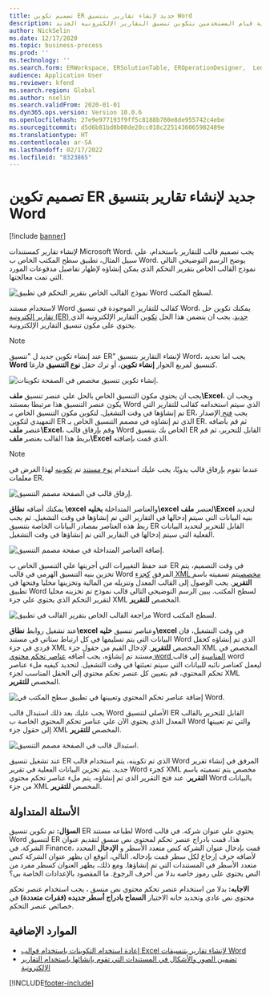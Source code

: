 ```yaml
---
title: تصميم تكوين ER جديد لإنشاء تقارير بتنسيق Word
description: يشرح هذا الموضوع كيفية قيام المستخدمين بتكوين تنسيق التقارير الإلكترونيه الجديد (ER) لإنشاء تقارير بتنسيق مستندات Microsoft Word.
author: NickSelin
ms.date: 12/17/2020
ms.topic: business-process
ms.prod: ''
ms.technology: ''
ms.search.form: ERWorkspace, ERSolutionTable, EROperationDesigner,  LedgerJournalTable, LedgerJournalTransVendPaym
audience: Application User
ms.reviewer: kfend
ms.search.region: Global
ms.author: nselin
ms.search.validFrom: 2020-01-01
ms.dyn365.ops.version: Version 10.0.6
ms.openlocfilehash: 27e9e977193f9ff5c8188b780e8de955742c4ebe
ms.sourcegitcommit: d5d6b81bd8b08de20cc018c2251436065982489e
ms.translationtype: HT
ms.contentlocale: ar-SA
ms.lasthandoff: 02/17/2022
ms.locfileid: "8323865"
---
```

# <a name="design-a-new-er-configuration-to-generate-reports-in-word-format"></a>تصميم تكوين ER جديد لإنشاء تقارير بتنسيق Word

[!include [banner](../includes/banner.md)]

لإنشاء تقارير كمستندات Microsoft Word، يجب تصميم قالب للتقارير باستخدام، علي سبيل المثال، تطبيق سطح المكتب الخاص ب Word. يوضح الرسم التوضيحي التالي نموذج القالب الخاص بتقرير التحكم الذي يمكن إنشاؤه لإظهار تفاصيل مدفوعات المورد التي تمت معالجتها.

![نموذج القالب الخاص بتقرير التحكم في تطبيق Word لسطح المكتب.](./media/er-design-configuration-word-image1.png)

لاستخدام مستند Word كقالب للتقارير الموجودة في تنسيق Word، يمكنك تكوين حل [تقارير إلكترونيه (ER) ](general-electronic-reporting.md)[جديد](er-quick-start1-new-solution.md). يجب ان يتضمن هذا الحل [تكوين](general-electronic-reporting.md#Configuration) التقارير الإلكترونية الذي يحتوي على مكون تنسيق التقارير الإلكترونية.

> [!NOTE]
> عند إنشاء تكوين جديد ل "تنسيق ER" لإنشاء التقارير بتنسيق Word، يجب اما تحديد **Word** كتنسيق لمربع الحوار **إنشاء تكوين**، أو ترك حقل **نوع التنسيق** فارغا.

![إنشاء تكوين تنسيق مخصص في الصفحة تكوينات.](./media/er-design-configuration-word-image2.gif)

يجب ان يحتوي مكون التنسيق الخاص بالحل علي عنصر تنسيق **ملف\\Excel**، ويجب ان يكون عنصر التنسيق هذا مرتبطا بمستند Word الذي سيتم استخدامه كقالب للتقارير التي تم إنشاؤها في وقت التشغيل. لتكوين مكون التنسيق الخاص بـ ER، يجب [فتح ](general-electronic-reporting.md#component-versioning)الإصدار التمهيدي لتكوين ER الذي تم إنشاؤه في مصمم التنسيق الخاص بـ ER. ثم قم باضافه عنصر **ملف\\Excel**، وقم بإرفاق قالب Word الخاص بك بتنسيق ER القابل للتحرير، ثم قم بربط هذا القالب بعنصر **ملف\\Excel** الذي قمت بإضافته.

> [!NOTE]
> عندما تقوم بإرفاق قالب يدويًا، يجب عليك استخدام [نوع مستند](../../fin-ops/organization-administration/configure-document-management.md#configure-document-types) تم [تكوينه](electronic-reporting-er-configure-parameters.md#parameters-to-manage-documents) لهذا الغرض في معلمات ER.

![إرفاق قالب في الصفحة مصمم التنسيق.](./media/er-design-configuration-word-image3.gif)

يمكنك أضافه **نطاق \\excel** والعناصر المتداخلة **بخليه\\excel** لعنصر  **ملف\\Excel** لتحديد بنيه البيانات التي سيتم إدخالها في التقارير التي تم إنشاؤها في وقت التشغيل. ثم يجب ربط هذه العناصر بمصادر البيانات الخاصة بتنسيق ER القابل للتحرير لتحديد البيانات الفعلية التي سيتم إدخالها في التقارير التي تم إنشاؤها في وقت التشغيل.

![إضافة العناصر المتداخلة في صفحة مصمم التنسيق.](./media/er-design-configuration-word-image4.gif)

عند حفظ التغييرات التي أجريتها علي التنسيق الخاص ب ER في وقت التصميم، يتم تخزين بنيه التنسيق الهرمي في قالب Word المرفق [كجزء XML مخصص](/visualstudio/vsto/custom-xml-parts-overview)يتم تسميته باسم **التقرير**. يجب الوصول إلى القالب المعدل وتنزيله من المالية وتخزينها محليا وفتحها في تطبيق Word لسطح المكتب. يبين الرسم التوضيحي التالي قالب نموذج تم تخزينه محليا لتقرير التحكم الذي يحتوي علي جزء XML المخصص **للتقرير**.

![مراجعة القالب الخاص بتقرير القالب في تطبيق Word لسطح المكتب.](./media/er-design-configuration-word-image5.gif)

عند تشغيل روابط **نطاق\\excel** وعناصر تنسيق **خليه\\excel** في وقت التشغيل، فان البيانات التي يتم تسليمها في كل ارتباط ستاتي في مستند Word الذي تم إنشاؤه كحقل فردي في جزء XML المخصص **للتقرير**. لإدخال القيم من حقول جزء XML المخصص في مستند تم إنشاؤه، يجب أضافه [عناصر تحكم محتوي word المناسبة](/office/client-developer/word/content-controls-in-word) إلى قالب word ليعمل كعناصر نائبه للبيانات التي سيتم تعبئتها في وقت التشغيل. لتحديد كيفيه ملء عناصر تحكم المحتوي، قم بتعيين كل عنصر تحكم محتوي إلى الحقل المناسب لجزء XML المخصص **للتقرير**.

![ إضافة عناصر تحكم المحتوي وتعيينها في تطبيق سطح المكتب في Word.](./media/er-design-configuration-word-image6.gif)

يجب عليك بعد ذلك استبدال قالب Word الأصلي لتنسيق ER القابل للتحرير بالقالب المعدل الذي يحتوي الآن علي عناصر تحكم المحتوي الخاصة ب Word والتي تم تعيينها إلى حقول جزء XML المخصص **للتقرير**.

![استبدال قالب في الصفحة مصمم التنسيق.](./media/er-design-configuration-word-image7.gif)

عند تشغيل تنسيق ER الذي تم تكوينه، يتم استخدام قالب Word المرفق في إنشاء تقرير جديد. يتم تخزين البيانات الفعلية في تقرير Word كجزء XML مخصص يتم تسميته باسم **التقرير**. عند فتح التقرير الذي تم إنشاؤه، يتم ملء عناصر تحكم محتوي Word بالبيانات من جزء XML المخصص **للتقرير**.

## <a name="frequently-asked-questions"></a>الأسئلة المتداولة

**السؤال:** تم تكوين تنسيق ER لطباعه مستند Word يحتوي علي عنوان شركه. في قالب Word لتنسيق ER هذا، قمت بادراج عنصر تحكم لمحتوي نص منسق لتقديم عنوان الشركة. في Finance، قمت بإدخال عنوان الشركة كنص متعدد الأسطر و **الإدخال** المحدد لأضافه حرف إرجاع لكل سطر قمت بإدخاله. التالي، أتوقع ان يظهر عنوان الشركة كنص متعدد الأسطر في المستندات التي تم إنشاؤها. ومع ذلك، يظهر العنوان كسطر مفرد من النص يحتوي علي رموز خاصه بدلا من أحرف الرجوع. ما المقصود بالإعدادات الخاصة بي؟

**الاجابه:** بدلا من استخدام عنصر تحكم محتوي نص منسق ، يجب استخدام عنصر تحكم محتوي نص عادي وتحديد خانه الاختيار **السماح بادراج أسطر جديده (فقرات متعددة)** في خصائص عنصر التحكم.

## <a name="additional-resources"></a>الموارد الإضافية

- [إعادة استخدام التكوينات باستخدام قوالب Excel لإنشاء تقارير بتنسيقات Word](./tasks/er-design-configuration-word-2016-11.md)
- [تضمين الصور والأشكال في المستندات التي تقوم بإنشائها باستخدام التقارير الإلكترونية](electronic-reporting-embed-images-shapes.md#embed-an-image-in-a-word-document)


[!INCLUDE[footer-include](../../../includes/footer-banner.md)]

